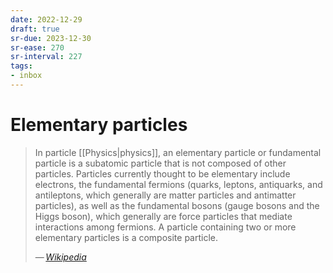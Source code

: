 ```yaml
---
date: 2022-12-29
draft: true
sr-due: 2023-12-30
sr-ease: 270
sr-interval: 227
tags:
- inbox
---
```


# Elementary particles

> In particle [[Physics|physics]], an elementary particle or fundamental
> particle is a subatomic particle that is not composed of other particles.
> Particles currently thought to be elementary include electrons, the
> fundamental fermions (quarks, leptons, antiquarks, and antileptons, which
> generally are matter particles and antimatter particles), as well as the
> fundamental bosons (gauge bosons and the Higgs boson), which generally are
> force particles that mediate interactions among fermions. A particle
> containing two or more elementary particles is a composite particle.
>
> — <cite>[Wikipedia](https://en.wikipedia.org/wiki/Elementary_particle)</cite>
